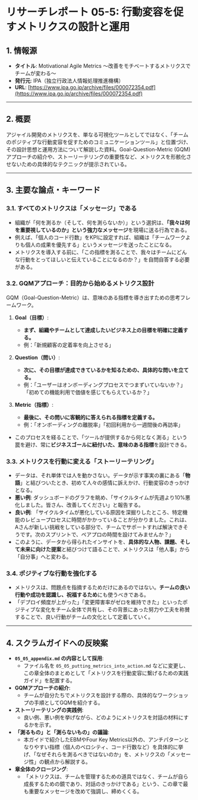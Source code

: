 # リサーチレポート 05-5: 行動変容を促すメトリクスの設計と運用

## 1. 情報源

- **タイトル**: Motivational Agile Metrics 〜改善をモチベートするメトリクスでチームが変わる〜
- **発行元**: IPA（独立行政法人情報処理推進機構）
- **URL**: [https://www.ipa.go.jp/archive/files/000072354.pdf](https://www.ipa.go.jp/archive/files/000072354.pdf)

---

## 2. 概要

アジャイル開発のメトリクスを、単なる可視化ツールとしてではなく、「チームのポジティブな行動変容を促すためのコミュニケーションツール」と位置づけ、その設計思想と運用方法について解説した資料。Goal-Question-Metric (GQM) アプローチの紹介や、ストーリーテリングの重要性など、メトリクスを形骸化させないための具体的なテクニックが提示されている。

---

## 3. 主要な論点・キーワード

### 3.1. すべてのメトリクスは「メッセージ」である

- 組織が「何を測るか（そして、何を測らないか）」という選択は、**「我々は何を重要視しているのか」という強力なメッセージ**を現場に送る行為である。
- 例えば、「個人のコード行数」をKPIに設定すれば、組織は「チームワークよりも個人の成果を優先する」というメッセージを送ったことになる。
- メトリクスを導入する前に、「この指標を測ることで、我々はチームにどんな行動をとってほしいと伝えていることになるのか？」を自問自答する必要がある。

### 3.2. GQMアプローチ：目的から始めるメトリクス設計

GQM（Goal-Question-Metric）は、意味のある指標を導き出すための思考フレームワーク。

1.  **Goal（目標）**:
    - **まず、組織やチームとして達成したいビジネス上の目標を明確に定義する。**
    - 例：「新規顧客の定着率を向上させる」

2.  **Question（問い）**:
    - **次に、その目標が達成できているかを知るための、具体的な問いを立てる。**
    - 例：「ユーザーはオンボーディングプロセスでつまずいていないか？」「初めての機能利用で価値を感じてもらえているか？」

3.  **Metric（指標）**:
    - **最後に、その問いに客観的に答えられる指標を定義する。**
    - 例：「オンボーディングの離脱率」「初回利用から一週間後の再訪率」

- このプロセスを経ることで、「ツールが提供するから何となく測る」という罠を避け、常に**ビジネスゴールに紐付いた、意味のある指標**を設計できる。

### 3.3. メトリクスを行動に変える「ストーリーテリング」

- データは、それ単体では人を動かさない。データが示す事実の裏にある「**物語**」と結びついたとき、初めて人々の感情に訴えかけ、行動変容のきっかけとなる。
- **悪い例**: ダッシュボードのグラフを眺め、「サイクルタイムが先週より10%悪化しました。皆さん、改善してください」と報告する。
- **良い例**: 「サイクルタイムが悪化している原因を深掘りしたところ、特定機能のレビュープロセスに時間がかかっていることが分かりました。これは、Aさんが新しい挑戦をしている部分で、チームでサポートすれば解決できそうです。次のスプリントで、ペアプロの時間を設けてみませんか？」
- このように、データから得られたインサイトを、**具体的な人物、課題、そして未来に向けた提案**と結びつけて語ることで、メトリクスは「他人事」から「自分事」へと変わる。

### 3.4. ポジティブな行動を強化する

- メトリクスは、問題点を指摘するためだけにあるのではない。**チームの良い行動や成功を認識し、祝福するため**にも使うべきである。
- 「デプロイ頻度が上がった」「変更障害率がゼロを維持できた」といったポジティブな変化をチーム全体で共有し、その背景にあった努力や工夫を称賛することで、良い行動がチームの文化として定着していく。

---

## 4. スクラムガイドへの反映案

- **`05_05_appendix.md` の内容として採用**:
  - ファイル名を `05_05_putting_metrics_into_action.md` などに変更し、この章全体のまとめとして「メトリクスを行動変容に繋げるための実践ガイド」を配置する。
- **GQMアプローチの紹介**:
  - チームが自分たちでメトリクスを設計する際の、具体的なワークショップの手順としてGQMを紹介する。
- **ストーリーテリングの実践例**:
  - 良い例、悪い例を挙げながら、どのようにメトリクスを対話の材料にするかを示す。
- **「測るもの」と「測らないもの」の議論**:
  - 本ガイドで紹介したEBMやFour Key Metrics以外の、アンチパターンとなりやすい指標（個人のベロシティ、コード行数など）を具体的に挙げ、「なぜそれらを測るべきではないのか」を、メトリクスの「メッセージ性」の観点から解説する。
- **章全体のクロージング**:
  - 「メトリクスは、チームを管理するための道具ではなく、チームが自ら成長するための鏡であり、対話のきっかけである」という、この章で最も重要なメッセージを改めて強調し、締めくくる。 